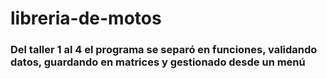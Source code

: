 # libreria-de-motos
### Del taller 1 al 4 el programa se separó en funciones, validando datos, guardando en matrices y gestionado desde un menú
